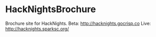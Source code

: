 # HackNightsBrochure
Brochure site for HackNights. Beta: http://hacknights.gocrisp.co  Live: http://hacknights.sparksc.org/

